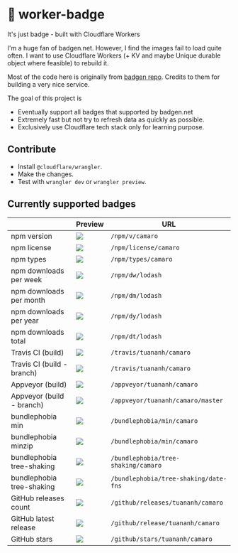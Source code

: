 # 🚥 worker-badge

It's just badge - built with Cloudflare Workers

I'm a huge fan of badgen.net. However, I find the images fail to load quite often. I want to use Cloudflare Workers (+ KV and maybe Unique durable object where feasible) to rebuild it.

Most of the code here is originally from [badgen repo](https://github.com/badgen/badgen.net). Credits to them for building a very nice service.

The goal of this project is

- Eventually support all badges that supported by badgen.net
- Extremely fast but not try to refresh data as quickly as possible.
- Exclusively use Cloudflare tech stack only for learning purpose.

## Contribute

- Install `@cloudflare/wrangler`.
- Make the changes.
- Test with `wrangler dev` or `wrangler preview`.

## Currently supported badges

|                            | Preview                                                                   | URL                                   |
| -------------------------- | ------------------------------------------------------------------------- | ------------------------------------- |
| npm version                | ![](https://badge-staging.tuananh.net/npm/v/camaro)                       | `/npm/v/camaro`                       |
| npm license                | ![](https://badge-staging.tuananh.net/npm/license/camaro)                 | `/npm/license/camaro`                 |
| npm types                  | ![](https://badge-staging.tuananh.net/npm/types/camaro)                   | `/npm/types/camaro`                   |
| npm downloads per week     | ![](https://badge-staging.tuananh.net/npm/dw/lodash)                      | `/npm/dw/lodash`                      |
| npm downloads per month    | ![](https://badge-staging.tuananh.net/npm/dm/lodash)                      | `/npm/dm/lodash`                      |
| npm downloads per year     | ![](https://badge-staging.tuananh.net/npm/dy/lodash)                      | `/npm/dy/lodash`                      |
| npm downloads total        | ![](https://badge-staging.tuananh.net/npm/dt/lodash)                      | `/npm/dt/lodash`                      |
| Travis CI (build)          | ![](https://badge-staging.tuananh.net/travis/tuananh/camaro)              | `/travis/tuananh/camaro`              |
| Travis CI (build - branch) | ![](https://badge-staging.tuananh.net/travis/tuananh/camaro/master)       | `/travis/tuananh/camaro`              |
| Appveyor (build)           | ![](https://badge-staging.tuananh.net/appveyor/tuananh/camaro)            | `/appveyor/tuananh/camaro`            |
| Appveyor (build - branch)  | ![](https://badge-staging.tuananh.net/appveyor/tuananh/camaro/master)     | `/appveyor/tuananh/camaro/master`     |
| bundlephobia min           | ![](https://badge-staging.tuananh.net/bundlephobia/min/camaro)            | `/bundlephobia/min/camaro`            |
| bundlephobia minzip        | ![](https://badge-staging.tuananh.net/bundlephobia/minzip/camaro)         | `/bundlephobia/min/camaro`            |
| bundlephobia tree-shaking  | ![](https://badge-staging.tuananh.net/bundlephobia/tree-shaking/camaro)   | `/bundlephobia/tree-shaking/camaro`   |
| bundlephobia tree-shaking  | ![](https://badge-staging.tuananh.net/bundlephobia/tree-shaking/date-fns) | `/bundlephobia/tree-shaking/date-fns` |
| GitHub releases count      | ![](https://badge-staging.tuananh.net/github/releases/tuananh/camaro)     | `/github/releases/tuananh/camaro`     |
| GitHub latest release      | ![](https://badge-staging.tuananh.net/github/release/tuananh/camaro)      | `/github/release/tuananh/camaro`      |
| GitHub stars               | ![](https://badge-staging.tuananh.net/github/stars/tuananh/camaro)        | `/github/stars/tuananh/camaro`        |
